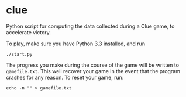clue
====

Python script for computing the data collected during a Clue game, to accelerate victory.

To play, make sure you have Python 3.3 installed, and run

    ./start.py

The progress you make during the course of the game will be written to `gamefile.txt`.  This well recover your game in the event that the program crashes for any reason.  To reset your game, run:

    echo -n "" > gamefile.txt
